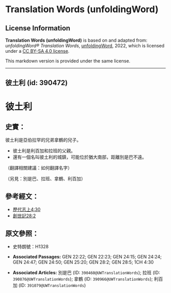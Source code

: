 # Translation Words (unfoldingWord)

## License Information

**Translation Words (unfoldingWord)** is based on and adapted from: _unfoldingWord® Translation Words_, [unfoldingWord](https://unfoldingword.org/utw), 2022, which is licensed under a [CC BY-SA 4.0 license](https://creativecommons.org/licenses/by-sa/4.0/legalcode.en).

This markdown version is provided under the same license.



--------------------------------

## 彼土利 (id: 390472)

彼土利
===

史實：
---

彼土利是亞伯拉罕的兄弟拿鶴的兒子。

* 彼土利是利百加和拉班的父親。
* 還有一個名叫彼土利的城鎮，可能位於猶大南部，距離別是巴不遠。

（翻譯相關建議：如何翻譯名字）

（另見：別是巴、拉班、拿鶴、利百加）

參考經文：
-----

* [歷代志上4:30](https://ref.ly/1Chr4:30)
* [創世記28:2](https://ref.ly/Gen28:2)

原文參照：
-----

* 史特朗號：H1328

* **Associated Passages:** GEN 22:22; GEN 22:23; GEN 24:15; GEN 24:24; GEN 24:47; GEN 24:50; GEN 25:20; GEN 28:2; GEN 28:5; 1CH 4:30
* **Associated Articles:** 別是巴 (ID: `390460@UWTranslationWords`); 拉班 (ID: `390876@UWTranslationWords`); 拿鶴 (ID: `390966@UWTranslationWords`); 利百加 (ID: `391079@UWTranslationWords`)

